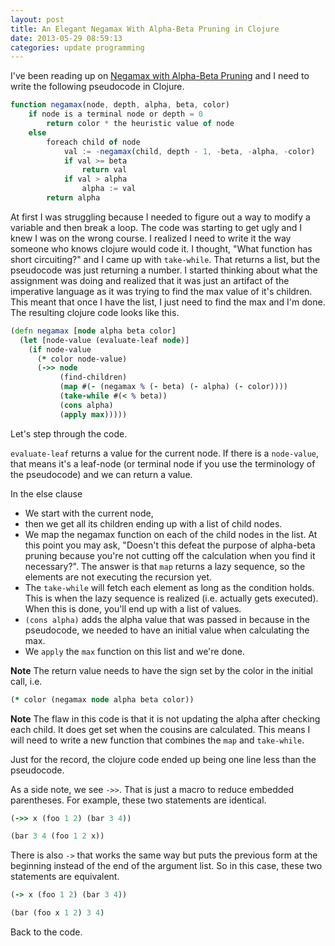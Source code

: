 ```yaml
---
layout: post
title: An Elegant Negamax With Alpha-Beta Pruning in Clojure
date: 2013-05-29 08:59:13
categories: update programming
---
```

I've been reading up on [Negamax with Alpha-Beta
Pruning](http://en.wikipedia.org/wiki/Negamax) and I need to write the
following pseudocode in Clojure.

```js
function negamax(node, depth, alpha, beta, color)
    if node is a terminal node or depth = 0
        return color * the heuristic value of node
    else
        foreach child of node
            val := -negamax(child, depth - 1, -beta, -alpha, -color)
            if val >= beta
                return val
            if val > alpha
                alpha := val
        return alpha
```

At first I was struggling because I needed to figure out a way to modify a
variable and then break a loop.  The code was starting to get ugly and I knew I
was on the wrong course.  I realized I need to write it the way someone who
knows clojure would code it.  I thought, "What function has short circuiting?"
and I came up with `take-while`.  That returns a list, but the pseudocode was
just returning a number.  I started thinking about what the assignment was
doing and realized that it was just an artifact of the imperative language as
it was trying to find the max value of it's children.  This meant that once I
have the list, I just need to find the max and I'm done.  The resulting clojure
code looks like this.

```clj
(defn negamax [node alpha beta color]
  (let [node-value (evaluate-leaf node)]
    (if node-value
      (* color node-value)
      (->> node
           (find-children)
           (map #(- (negamax % (- beta) (- alpha) (- color))))
           (take-while #(< % beta))
           (cons alpha)
           (apply max)))))
```

Let's step through the code.

`evaluate-leaf` returns a value for the current node.  If there is a
`node-value`, that means it's a leaf-node (or terminal node if you use the
terminology of the pseudocode) and we can return a value.

In the else clause

* We start with the current node,
* then we get all its children ending up with a list of child nodes.
* We map the negamax function on each of the child nodes in the list.  At this
  point you may ask, "Doesn't this defeat the purpose of alpha-beta pruning
  because you're not cutting off the calculation when you find it necessary?".
  The answer is that `map` returns a lazy sequence, so the elements are not
  executing the recursion yet.
* The `take-while` will fetch each element as long as the condition holds.
  This is when the lazy sequence is realized (i.e. actually gets executed).
  When this is done, you'll end up with a list of values.
* `(cons alpha)` adds the alpha value that was passed in because in the
  pseudocode, we needed to have an initial value when calculating the max.
* We `apply` the `max` function on this list and we're done.

**Note** The return value needs to have the sign set by the color in the initial call, i.e.

```clj
(* color (negamax node alpha beta color))
```

**Note** The flaw in this code is that it is not updating the alpha after
checking each child.  It does get set when the cousins are calculated.  This
means I will need to write a new function that combines the `map` and
`take-while`.

Just for the record, the clojure code ended up being one line less than the
pseudocode.

As a side note, we see `->>`.  That is just a macro to reduce embedded
parentheses.  For example, these two statements are identical.

```clj
(->> x (foo 1 2) (bar 3 4))

(bar 3 4 (foo 1 2 x))
```

There is also `->` that works the same way but puts the previous form at the
beginning instead of the end of the argument list.  So in this case, these two
statements are equivalent.

```clj
(-> x (foo 1 2) (bar 3 4))

(bar (foo x 1 2) 3 4)
```

Back to the code.

